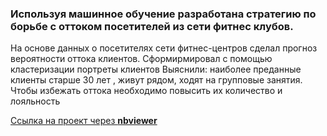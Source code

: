 ### Используя машинное обучение разработана стратегию по борьбе с оттоком посетителей из сети фитнес клубов.
На основе данных о посетителях сети фитнес-центров сделал прогноз вероятности оттока клиентов. Сформирмировал с помощью кластеризации портреты клиентов
Выяснили: наиболее преданные клиенты старше 30 лет , живут рядом, ходят на групповые занятия. Чтобы избежать оттока необходимо повысить их количество и лояльность

[Ссылка на проект через **nbviewer**](https://nbviewer.jupyter.org/github/konicaRu/i_am_data_analyst/blob/master/11_project_ML_fitness_club/11_ML_project_1_send.ipynb)
